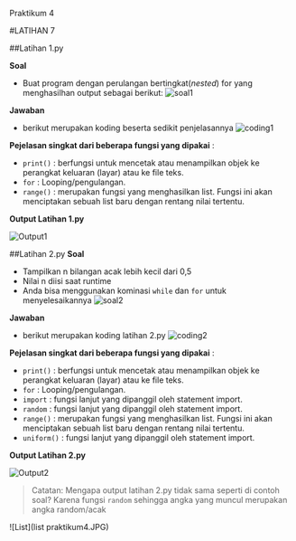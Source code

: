 Praktikum 4 

#LATIHAN 7

##Latihan 1.py

**Soal**
- Buat program dengan perulangan bertingkat(_nested_) for yang menghasilhan output sebagai berikut:
![soal1](soal1.jpg)

**Jawaban**
- berikut merupakan koding beserta sedikit penjelasannya
![coding1](coding_latihan1.jpg)

**Pejelasan singkat dari beberapa fungsi yang dipakai** :
- `print()` : berfungsi untuk mencetak atau menampilkan objek ke perangkat keluaran (layar) atau ke file teks.
- `for` : Looping/pengulangan.
- `range()` : merupakan fungsi yang menghasilkan list. Fungsi ini akan menciptakan sebuah list baru dengan rentang nilai tertentu.

**Output Latihan 1.py**

![Output1](output_latihan1.JPG)


##Latihan 2.py
**Soal**
- Tampilkan n bilangan acak lebih kecil dari 0,5
- Nilai n diisi saat runtime
- Anda bisa menggunakan kominasi `while` dan `for` untuk menyelesaikannya
![soal2](soal2.jpg)

**Jawaban**
- berikut merupakan koding latihan 2.py
![coding2](coding_latihan2.jpg)

**Pejelasan singkat dari beberapa fungsi yang dipakai** :
- `print()` : berfungsi untuk mencetak atau menampilkan objek ke perangkat keluaran (layar) atau ke file teks.
- `for` : Looping/pengulangan.
- `import` : fungsi lanjut yang dipanggil oleh statement import.
- `random` : fungsi lanjut yang dipanggil oleh statement import.
- `range()` : merupakan fungsi yang menghasilkan list. Fungsi ini akan menciptakan sebuah list baru dengan rentang nilai tertentu.
- `uniform()` : fungsi lanjut yang dipanggil oleh statement import.

**Output Latihan 2.py**

![Output2](output_latihan2.JPG)

>Catatan: Mengapa output latihan 2.py tidak sama seperti di contoh soal? Karena fungsi `random` sehingga angka yang muncul merupakan angka random/acak

![List](list praktikum4.JPG)
